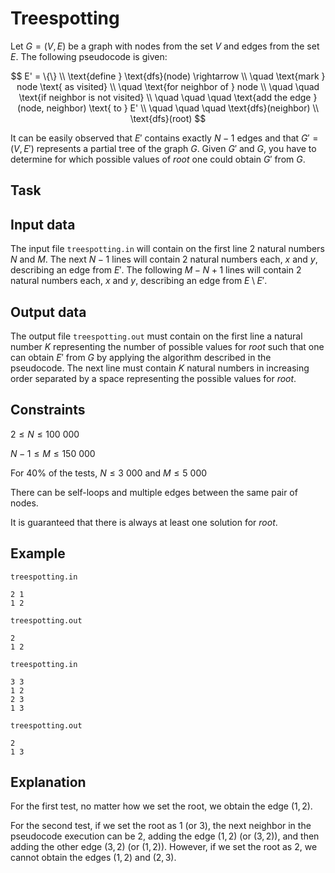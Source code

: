 # Treespotting

Let $G = (V, E)$ be a graph with nodes from the set $V$ and edges from the set $E$. The following pseudocode is given:

$$
E' = \{\} \\
\text{define } \text{dfs}(node) \rightarrow \\
\quad \text{mark } node \text{ as visited} \\
\quad \text{for neighbor of } node \\
\quad \quad \text{if neighbor is not visited} \\
\quad \quad \quad \text{add the edge } (node, neighbor) \text{ to } E' \\
\quad \quad \quad \text{dfs}(neighbor) \\
\text{dfs}(root)
$$

It can be easily observed that $E'$ contains exactly $N - 1$ edges and that $G' = (V, E')$ represents a partial tree of the graph $G$. Given $G'$ and $G$, you have to determine for which possible values of $root$ one could obtain $G'$ from $G$.

## Task

## Input data

The input file `treespotting.in` will contain on the first line 2 natural numbers $N$ and $M$. The next $N - 1$ lines will contain 2 natural numbers each, $x$ and $y$, describing an edge from $E'$. The following $M - N + 1$ lines will contain 2 natural numbers each, $x$ and $y$, describing an edge from $E \setminus E'$.

## Output data

The output file `treespotting.out` must contain on the first line a natural number $K$ representing the number of possible values for $root$ such that one can obtain $E'$ from $G$ by applying the algorithm described in the pseudocode. The next line must contain $K$ natural numbers in increasing order separated by a space representing the possible values for $root$.

## Constraints

$2 \leq N \leq 100\ 000$

$N - 1 \leq M \leq 150\ 000$

For $40\%$ of the tests, $N \leq 3\ 000$ and $M \leq 5\ 000$

There can be self-loops and multiple edges between the same pair of nodes.

It is guaranteed that there is always at least one solution for $root$.

## Example

`treespotting.in`

```
2 1
1 2
```

`treespotting.out`

```
2
1 2
```

`treespotting.in`

```
3 3
1 2
2 3
1 3
```

`treespotting.out`

```
2
1 3
```

## Explanation

For the first test, no matter how we set the root, we obtain the edge $(1, 2)$.

For the second test, if we set the root as $1$ (or $3$), the next neighbor in the pseudocode execution can be $2$, adding the edge $(1, 2)$ (or $(3, 2)$), and then adding the other edge $(3, 2)$ (or $(1, 2)$). However, if we set the root as $2$, we cannot obtain the edges $(1, 2)$ and $(2, 3)$.